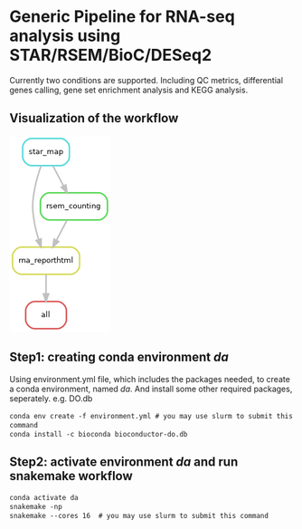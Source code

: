 # Generic Pipeline for RNA-seq analysis using STAR/RSEM/BioC/DESeq2

Currently two conditions are supported. Including QC metrics, differential
genes calling, gene set enrichment analysis and KEGG analysis.

## Visualization of the workflow

![DAG of the pipeline](./dag.png)

## Step1: creating conda environment *da*
Using environment.yml file, which includes the packages needed, to create a conda environment, named *da*.
And install some other required packages, seperately. e.g. DO.db

```
conda env create -f environment.yml # you may use slurm to submit this command
conda install -c bioconda bioconductor-do.db 
```

## Step2: activate environment *da* and run snakemake workflow

```
conda activate da
snakemake -np
snakemake --cores 16  # you may use slurm to submit this command

```
